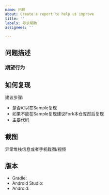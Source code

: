 ```yaml
---
name: 问题
about: Create a report to help us improve
title: ''
labels: 寻求帮助
assignees: ''

---
```


## 问题描述

### 期望行为

## 如何复现
建议步骤:
-  是否可以在Sample复现
- 如果不能在Sample复现建议Fork本仓库然后复现
- 主要代码

## 截图

异常堆栈信息或者手机截图/视频

## 版本
 - Gradle: 
 - Android Studio:  
 - Android:
